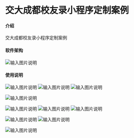# 交大成都校友录小程序定制案例

#### 介绍
交大成都校友录小程序定制案例

#### 软件架构
 ![输入图片说明](https://images.gitee.com/uploads/images/2020/1211/171431_dbbfdb34_1810934.jpeg "交大成都校友圈小程序 (2).jpeg")


 

#### 使用说明
 ![输入图片说明](https://images.gitee.com/uploads/images/2020/1211/171442_4b671417_1810934.jpeg "1.jpg")
![输入图片说明](https://images.gitee.com/uploads/images/2020/1211/171450_46b47f40_1810934.jpeg "2.jpg")
![输入图片说明](https://images.gitee.com/uploads/images/2020/1211/171502_b859566f_1810934.jpeg "3.jpg")

![输入图片说明](https://images.gitee.com/uploads/images/2020/1211/171515_9835fa7b_1810934.jpeg "4.jpg")

![输入图片说明](https://images.gitee.com/uploads/images/2020/1211/171521_bde99ce5_1810934.jpeg "5.jpg")
![输入图片说明](https://images.gitee.com/uploads/images/2020/1211/171527_8ae019d2_1810934.jpeg "6.jpg")
![输入图片说明](https://images.gitee.com/uploads/images/2020/1211/171533_b219e295_1810934.jpeg "7.jpg")


![输入图片说明](https://images.gitee.com/uploads/images/2020/1211/171540_c373b591_1810934.jpeg "8.jpg")
![输入图片说明](https://images.gitee.com/uploads/images/2020/1211/171546_2c41492b_1810934.jpeg "10.jpg")

![输入图片说明](https://images.gitee.com/uploads/images/2020/1211/171553_0e3aa8ed_1810934.jpeg "11.jpg")

